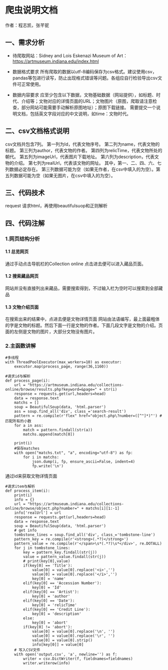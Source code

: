 # 爬虫说明文档
作者：程志凯，张芊铌
## 一、需求分析
* 待爬取网站：Sidney and Lois Eskenazi Museum of Art：https://artmuseum.indiana.edu/index.html

* 数据格式要求
所有爬取的数据以utf-8编码保存为csv格式。建议使用csv，pandas等包进行读写，防止出现格式错误等问题。各组应自行检验导出csv文件可正常使用。

* 数据内容要求
应至少包含以下数据，文物基础数据（网站提供），如标题、时代、介绍等；文物对应的详情页面的URL；文物图片（原图，爬取请注意检查，部分网站可能需要手动解析原图地址）；原图下载链接。
需要提交一个说明文档，包括英文字段对应的中文说明，如time：文物时代。

## 二、csv文档格式说明
csv文档共包含7列。
第一列为Id，代表文物序号。
第二列为name，代表文物的标题。
第三列为author，代表文物的作者。
第四列为relicTime，代表文物所处的朝代。
第五列为imageUrl，代表图片下载地址。
第六列为description，代表文物的介绍。
第七列为realUrl，代表该文物的网址。
其中，第一、二、四、六、七列数据必定存在。
第三列数据可能为空（如果无作者，在csv中填入的为空）。第五列数据可能为空（如果无图片，在csv中填入的为空）。

## 三、代码技术
request 请求html，再使用beautifulsuop和正则解析

## 四、代码注解
### 1.网页结构分析
#### 1.1 总览网页
通过手动点击导航栏的Collection online
点击进去便可以进入藏品页面。
#### 1.2 搜索藏品网页
网站并没有直接列出来藏品，需要搜索得到，不过输入栏为空时可以搜索到全部藏品
#### 1.3 文物介绍页面
在搜索出来的结果中，点进去便是文物详情页面
网站由法语编写，最上面最粗体的字是文物的标题。然后下面一行是文物的作者。下面几段文字是文物的介绍。页面的左侧是文物的图片，大部分文物没有图片。

### 2.主函数讲解
```
#多线程
with ThreadPoolExecutor(max_workers=10) as executor:
    executor.map(process_page, range(36,1160))
```
```
#请求id与解析
def process_page(i):
    url = "https://artmuseum.indiana.edu/collections-online/browse/results.php?keyword=&page=" + str(i)
    response = requests.get(url,headers=head)
    data = response.text
    matchs = []
    soup = BeautifulSoup(data, 'html.parser')
    ass = soup.find_all('div', class_='search-result')
    pattern = re.compile(r'flex" href="object.php\?number=([^"]*)"') # 匹配所有的小数
    for a in ass: 
        match = pattern.findall(str(a))
        matchs.append(match[0])
        
    print(i)
    #保存matches
    with open("matchs.txt", "a", encoding="utf-8") as fp:
        for i in matchs:
            json.dump(i, fp, ensure_ascii=False, indent=4)
            fp.write('\n')
```
通过id来获取文物详情页面
```
#请求item与解析
def process_item(i):
    print(i)
    info = {}
    url = "https://artmuseum.indiana.edu/collections-online/browse/object.php?number=" + matchs[i][1:-1]
    info['realUrl'] = url
    response = requests.get(url,headers=head)
    data = response.text
    soup = BeautifulSoup(data, 'html.parser')
    # get info
    tombstone_lines = soup.find_all('div', class_='tombstone-line')
    pattern_key = re.compile(r'<strong>(.*?)</strong>') 
    pattern_value = re.compile(r'</span>\s*(.*?)\s*</div>', re.DOTALL)
    for j in tombstone_lines:
        key = pattern_key.findall(str(j))
        value = pattern_value.findall(str(j))
        # print(key[0],value)   
        if(key[0] == 'Title'): 
            value[0] = value[0].replace('<i>','')
            value[0] = value[0].replace('</i>','')
            key[0] = 'name'
        elif(key[0] == 'Accession Number'):
            key[0] = 'Id'
        elif(key[0] == 'Artist'):
            key[0] = 'author'
        elif(key[0] == 'Date'):
            key[0] = 'relicTime'
        elif(key[0] == 'Credit Line'):
            key[0] = 'description'
        else:
            key[0] = 'abort'
        if(key[0] != 'abort'):
            value[0] = value[0].replace('\n', '')
            value[0] = value[0].replace('\r', '')
            value[0] = value[0].strip()
            info[key[0]] = value[0]
    # 写入CSV文件
    with open('output.csv', 'a', newline='') as f:
        writer = csv.DictWriter(f, fieldnames=fieldnames)
        writer.writerow(info)
```